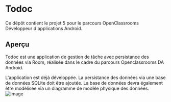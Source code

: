 # Todoc

Ce dépôt contient le projet 5 pour le parcours OpenClassrooms Développeur d'applications Android.

## Aperçu

Todoc est une application de gestion de tâche avec persistance des données via Room, réalisée dans le cadre du parcours Openclassrooms DA Android.

L'application est déjà développée. La persistance des données via une base de données SQLite doit être ajoutée.
La base de données devra également être modélisée via un diagramme de modèle physique des données.
![image](https://user-images.githubusercontent.com/85124040/132721234-800c14fe-4f60-44d3-8c68-e776f0db916e.png)
